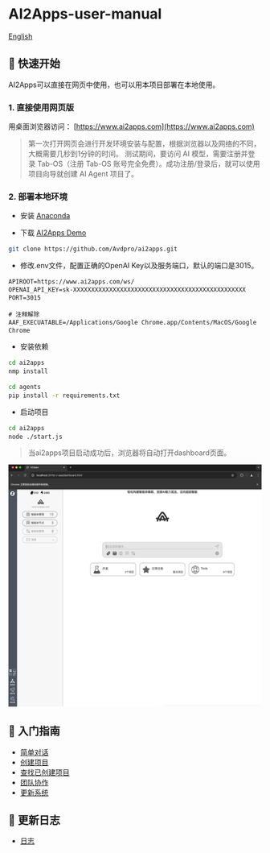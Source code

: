 <a name="readme-top">

# AI2Apps-user-manual  

[English](./README.md) 

## 🚀 快速开始
AI2Apps可以直接在网页中使用，也可以用本项目部署在本地使用。

### 1. 直接使用网页版

用桌面浏览器访问： [https://www.ai2apps.com](https://www.ai2apps.com)  

> 第一次打开网页会进行开发环境安装与配置，根据浏览器以及网络的不同，大概需要几秒到1分钟的时间。
> 测试期间，要访问 AI 模型，需要注册并登录 Tab-OS（注册 Tab-OS 账号完全免费）。成功注册/登录后，就可以使用项目向导就创建 AI Agent 项目了。

### 2. 部署本地环境

- 安装 [Anaconda](https://www.anaconda.com/) 

- 下载 [AI2Apps Demo](https://github.com/Avdpro/ai2apps)

```bash
git clone https://github.com/Avdpro/ai2apps.git
```

- 修改.env文件，配置正确的OpenAI Key以及服务端口，默认的端口是3015。

```
APIROOT=https://www.ai2apps.com/ws/
OPENAI_API_KEY=sk-XXXXXXXXXXXXXXXXXXXXXXXXXXXXXXXXXXXXXXXXXXXXXXXX
PORT=3015

# 注释解除
AAF_EXECUATABLE=/Applications/Google Chrome.app/Contents/MacOS/Google Chrome
```

- 安装依赖

```bash
cd ai2apps
nmp install
```

```bash
cd agents
pip install -r requirements.txt
```

- 启动项目

```bash
cd ai2apps
node ./start.js
```
> 当ai2apps项目启动成功后，浏览器将自动打开dashboard页面。

<img src="./assets/aa_home_cn.jpg" alt="home" />

## 👋 入门指南

- [简单对话](./doc/simple-chat-zh_CN.md)
- [创建项目](./doc/create_project-zh_CN.md)
- [查找已创建项目](./doc/find_project-zh_CN.md)
- [团队协作](./doc/teamwork-zh_CN.md)
- [更新系统](./doc/update_system-zh_CN.md)

## 🔖 更新日志

- [日志](./CHANGELOG.zh-CN.md)